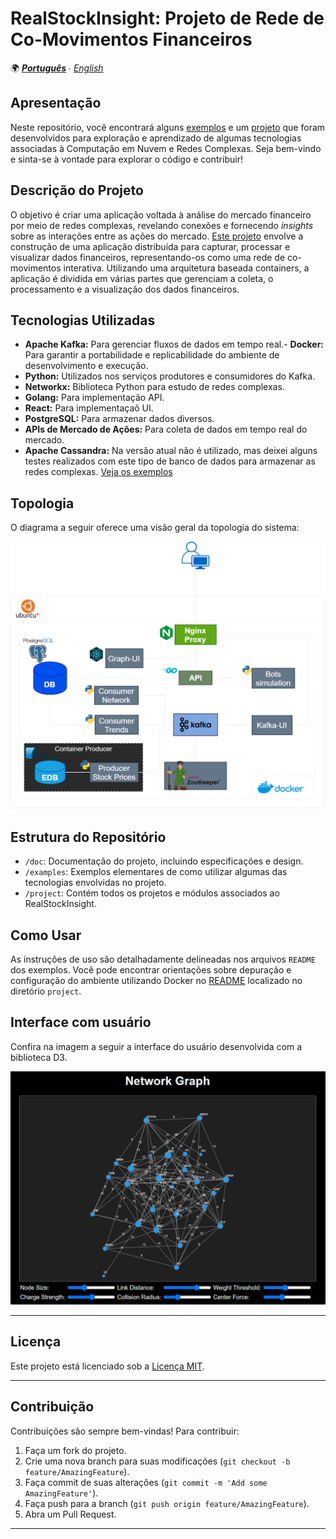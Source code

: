 # RealStockInsight: Projeto de Rede de Co-Movimentos Financeiros

🌍 *[**Português**](README_pt.md) ∙ [English](README.md)*

## Apresentação

Neste repositório, você encontrará alguns [exemplos](./examples) e um [projeto](./project) que foram desenvolvidos para exploração e aprendizado de algumas tecnologias associadas à Computação em Nuvem e Redes Complexas.  Seja bem-vindo e sinta-se à vontade para explorar o código e contribuir!

## Descrição do Projeto

O objetivo é criar uma aplicação voltada à análise do mercado financeiro por meio de redes complexas, revelando conexões e fornecendo *insights* sobre as interações entre as ações do mercado. [Este projeto](./project) envolve a construção de uma aplicação distribuída para capturar, processar e visualizar dados financeiros, representando-os como uma rede de co-movimentos interativa. Utilizando uma arquitetura baseada containers, a aplicação é dividida em várias partes que gerenciam a coleta, o processamento e a visualização dos dados financeiros.

## Tecnologias Utilizadas

- **Apache Kafka:** Para gerenciar fluxos de dados em tempo real.- **Docker:** Para garantir a portabilidade e replicabilidade do ambiente de desenvolvimento e execução.
- **Python:** Utilizados nos serviços produtores e consumidores do Kafka.
- **Networkx:** Biblioteca Python para estudo de redes complexas.
- **Golang:** Para implementação API.
- **React:** Para implementaçaõ UI.
- **PostgreSQL:** Para armazenar dados diversos.
- **APIs de Mercado de Ações:** Para coleta de dados em tempo real do mercado.
- **Apache Cassandra:** Na versão atual não é utilizado, mas deixei alguns testes realizados com este tipo de banco de dados para armazenar as redes complexas. [Veja os exemplos](./examples/Cassandra_DB)


## Topologia

O diagrama a seguir oferece uma visão geral da topologia do sistema:

![Topologia](./doc/images/RealStockInsight.png)

  
## Estrutura do Repositório

- `/doc`: Documentação do projeto, incluindo especificações e design.
- `/examples`: Exemplos elementares de como utilizar algumas das tecnologias envolvidas no projeto.
- `/project`: Contém todos os projetos e módulos associados ao RealStockInsight.

## Como Usar

As instruções de uso são detalhadamente delineadas nos arquivos `README` dos exemplos. Você pode encontrar orientações sobre depuração e configuração do ambiente utilizando Docker no [README](./project/README.md) localizado no diretório `project`.

## Interface com usuário

Confira na imagem a seguir a interface do usuário desenvolvida com a biblioteca D3.

![Interface com usuário](./doc/images/print-graph-view.png)
  

---

## Licença

Este projeto está licenciado sob a [Licença MIT](LICENSE).

---

## Contribuição

Contribuições são sempre bem-vindas! Para contribuir:

1. Faça um fork do projeto.
2. Crie uma nova branch para suas modificações (`git checkout -b feature/AmazingFeature`).
3. Faça commit de suas alterações (`git commit -m 'Add some AmazingFeature'`).
4. Faça push para a branch (`git push origin feature/AmazingFeature`).
5. Abra um Pull Request.


---

